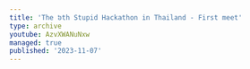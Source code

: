 ```yaml
---
title: 'The ៦th Stupid Hackathon in Thailand - First meet'
type: archive
youtube: AzvXWANuNxw
managed: true
published: '2023-11-07'
---
```

